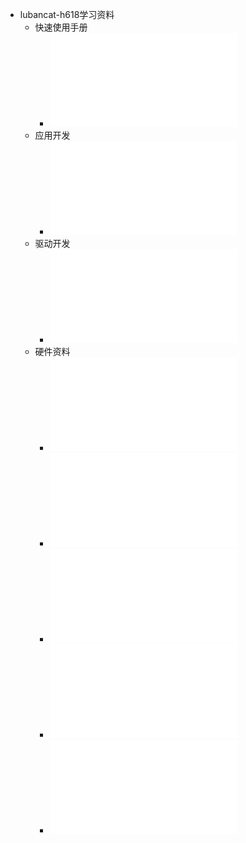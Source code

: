 - lubancat-h618学习资料
	- 快速使用手册
		- ![[野火]《快速使用手册—基于LubanCat-H618系列板卡》_20240514.pdf](../assets/[野火]《快速使用手册—基于LubanCat-H618系列板卡》_20240514_1723985048132_0.pdf)
	- 应用开发
		- ![[野火]《Linux基础与应用开发实战指南—基于LubanCat-全志系列板卡》_20240520.pdf](../assets/[野火]《Linux基础与应用开发实战指南—基于LubanCat-全志系列板卡》_20240520_1723985112925_0.pdf)
	- 驱动开发
		- ![[野火]《嵌入式Linux驱动开发实战指南—基于LubanCat-全志系列板卡》_20240527.pdf](../assets/[野火]《嵌入式Linux驱动开发实战指南—基于LubanCat-全志系列板卡》_20240527_1723985126319_0.pdf)
	- 硬件资料
		- ![H618_Brief_V1.0.pdf](../assets/H618_Brief_V1.0_1723985376470_0.pdf)
		- ![H618_Datasheet_V1.0.pdf](../assets/H618_Datasheet_V1.0_1723985380762_0.pdf)
		- ![H618_User_Manual_V1.0.pdf](../assets/H618_User_Manual_V1.0_1723985384911_0.pdf)
		- ![LubanCatA1_EBF410372V1R0_SCH_20240228.pdf](../assets/LubanCatA1_EBF410372V1R0_SCH_20240228_1723985472373_0.pdf)
		- ![[野火]鲁班猫A1开发板硬件规格书V1.0.pdf](../assets/[野火]鲁班猫A1开发板硬件规格书V1.0_1723985622284_0.pdf)